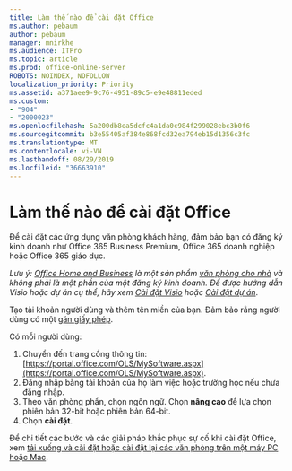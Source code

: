 ```yaml
---
title: Làm thế nào để cài đặt Office
ms.author: pebaum
author: pebaum
manager: mnirkhe
ms.audience: ITPro
ms.topic: article
ms.prod: office-online-server
ROBOTS: NOINDEX, NOFOLLOW
localization_priority: Priority
ms.assetid: a371aee9-9c76-4951-89c5-e9e48811eded
ms.custom:
- "904"
- "2000023"
ms.openlocfilehash: 5a200db8ea5dcfc4a1da0c984f299028ebc3b0f6
ms.sourcegitcommit: b3e55405af384e868fcd32ea794eb15d1356c3fc
ms.translationtype: MT
ms.contentlocale: vi-VN
ms.lasthandoff: 08/29/2019
ms.locfileid: "36663910"
---
```

# <a name="how-to-install-office"></a>Làm thế nào để cài đặt Office

Để cài đặt các ứng dụng văn phòng khách hàng, đảm bảo bạn có đăng ký kinh doanh như Office 365 Business Premium, Office 365 doanh nghiệp hoặc Office 365 giáo dục.
  
*Lưu ý: [Office Home and Business](https://products.office.com/home-and-business) là một sản phẩm [văn phòng cho nhà](https://support.office.com/article/28cbc8cf-1332-4f04-9123-9b660abb629e?wt.mc_id=Alchemy_ClientDIA) và không phải là một phần của một đăng ký kinh doanh. Để được hướng dẫn Visio hoặc dự án cụ thể, hãy xem [Cài đặt Visio](https://support.office.com/article/f98f21e3-aa02-4827-9167-ddab5b025710) hoặc [Cài đặt dự án](https://support.office.com/article/7059249b-d9fe-4d61-ab96-5c5bf435f281)*.

Tạo tài khoản người dùng và thêm tên miền của bạn. Đảm bảo rằng người dùng có một [gán giấy phép](https://support.office.com/article/997596b5-4173-4627-b915-36abac6786dc?wt.mc_id=Alchemy_ClientDIA).

Có mỗi người dùng:

1. Chuyển đến trang cổng thông tin: [https://portal.office.com/OLS/MySoftware.aspx](https://portal.office.com/OLS/MySoftware.aspx).
2. Đăng nhập bằng tài khoản của họ làm việc hoặc trường học nếu chưa đăng nhập.
3. Theo văn phòng phần, chọn ngôn ngữ. Chọn **nâng cao** để lựa chọn phiên bản 32-bit hoặc phiên bản 64-bit.
4. Chọn **cài đặt**.

Để chi tiết các bước và các giải pháp khắc phục sự cố khi cài đặt Office, xem [tải xuống và cài đặt hoặc cài đặt lại các văn phòng trên một máy PC hoặc Mac](https://support.office.com/article/4414eaaf-0478-48be-9c42-23adc4716658?wt.mc_id=Alchemy_ClientDIA).
